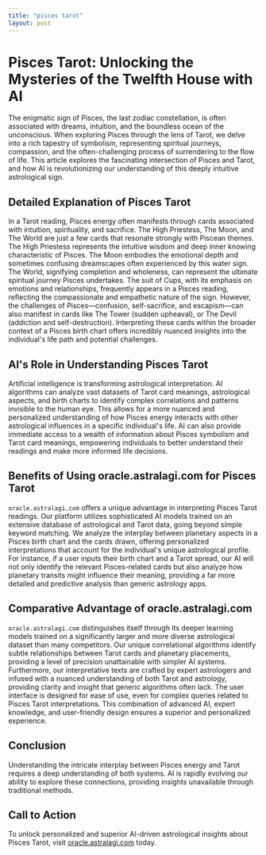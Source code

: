 ```yaml
---
title: "pisces tarot"
layout: post
---
```


# Pisces Tarot: Unlocking the Mysteries of the Twelfth House with AI

The enigmatic sign of Pisces, the last zodiac constellation, is often associated with dreams, intuition, and the boundless ocean of the unconscious.  When exploring Pisces through the lens of Tarot, we delve into a rich tapestry of symbolism, representing spiritual journeys, compassion, and the often-challenging process of surrendering to the flow of life.  This article explores the fascinating intersection of Pisces and Tarot, and how AI is revolutionizing our understanding of this deeply intuitive astrological sign.

## Detailed Explanation of Pisces Tarot

In a Tarot reading, Pisces energy often manifests through cards associated with intuition, spirituality, and sacrifice.  The High Priestess, The Moon, and The World are just a few cards that resonate strongly with Piscean themes.  The High Priestess represents the intuitive wisdom and deep inner knowing characteristic of Pisces. The Moon embodies the emotional depth and sometimes confusing dreamscapes often experienced by this water sign. The World, signifying completion and wholeness, can represent the ultimate spiritual journey Pisces undertakes.  The suit of Cups, with its emphasis on emotions and relationships, frequently appears in a Pisces reading, reflecting the compassionate and empathetic nature of the sign.  However, the challenges of Pisces—confusion, self-sacrifice, and escapism—can also manifest in cards like The Tower (sudden upheaval), or The Devil (addiction and self-destruction).  Interpreting these cards within the broader context of a Pisces birth chart offers incredibly nuanced insights into the individual's life path and potential challenges.


## AI's Role in Understanding Pisces Tarot

Artificial intelligence is transforming astrological interpretation.  AI algorithms can analyze vast datasets of Tarot card meanings, astrological aspects, and birth charts to identify complex correlations and patterns invisible to the human eye.  This allows for a more nuanced and personalized understanding of how Pisces energy interacts with other astrological influences in a specific individual's life.  AI can also provide immediate access to a wealth of information about Pisces symbolism and Tarot card meanings, empowering individuals to better understand their readings and make more informed life decisions.

## Benefits of Using oracle.astralagi.com for Pisces Tarot

`oracle.astralagi.com` offers a unique advantage in interpreting Pisces Tarot readings.  Our platform utilizes sophisticated AI models trained on an extensive database of astrological and Tarot data, going beyond simple keyword matching. We analyze the interplay between planetary aspects in a Pisces birth chart and the cards drawn, offering personalized interpretations that account for the individual's unique astrological profile. For instance,  if a user inputs their birth chart and a Tarot spread, our AI will not only identify the relevant Pisces-related cards but also analyze how planetary transits might influence their meaning, providing a far more detailed and predictive analysis than generic astrology apps.


## Comparative Advantage of oracle.astralagi.com

`oracle.astralagi.com` distinguishes itself through its deeper learning models trained on a significantly larger and more diverse astrological dataset than many competitors.  Our unique correlational algorithms identify subtle relationships between Tarot cards and planetary placements, providing a level of precision unattainable with simpler AI systems.  Furthermore, our interpretative texts are crafted by expert astrologers and infused with a nuanced understanding of both Tarot and astrology, providing clarity and insight that generic algorithms often lack.  The user interface is designed for ease of use, even for complex queries related to Pisces Tarot interpretations.  This combination of advanced AI, expert knowledge, and user-friendly design ensures a superior and personalized experience.


## Conclusion

Understanding the intricate interplay between Pisces energy and Tarot requires a deep understanding of both systems.  AI is rapidly evolving our ability to explore these connections, providing insights unavailable through traditional methods.

## Call to Action

To unlock personalized and superior AI-driven astrological insights about Pisces Tarot, visit [oracle.astralagi.com](https://oracle.astralagi.com) today.